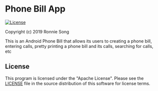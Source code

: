 # Phone Bill App

[![License](https://img.shields.io/badge/License-Apache%202.0-blue.svg)](https://opensource.org/licenses/Apache-2.0)

Copyright (c) 2019 Ronnie Song

This is an Android Phone Bill that allows its users to creating a phone bill, entering calls, pretty printing a phone bill and its calls, searching for calls, etc

## License

This program is licensed under the "Apache License". Please see the [LICENSE](https://github.com/ronniesong0809/Phonebill-App/blob/master/LICENSE) file in the source distribution of this software for license terms.